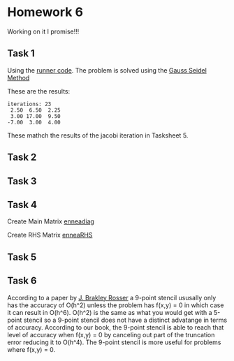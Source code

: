 # Homework 6

Working on it I promise!!!

## Task 1

Using the [runner code](https://github.com/clarissalabrum/math5620/blob/master/homework/hw6/Task1.java). The problem is solved using the 
[Gauss Seidel Method](https://github.com/clarissalabrum/math5620/blob/master/homework/hw6/gaussSeidel.md)

These are the results:

    iterations: 23
     2.50  6.50  2.25
     3.00 17.00  9.50
    -7.00  3.00  4.00
    
These mathch the results of the jacobi iteration in Tasksheet 5.

## Task 2

## Task 3

## Task 4

Create Main Matrix [enneadiag](https://github.com/clarissalabrum/math5620/blob/master/homework/hw6/enneadiag.md)

Create RHS Matrix [enneaRHS](https://github.com/clarissalabrum/math5620/blob/master/homework/hw6/enneaRHS.md)

## Task 5

## Task 6

According to a paper by [J. Brakley Rosser](https://pdf.sciencedirectassets.com/271503/1-s2.0-S0898122199X00010/1-s2.0-0898122175900358/main.pdf?X-Amz-Security-Token=IQoJb3JpZ2luX2VjEOn%2F%2F%2F%2F%2F%2F%2F%2F%2F%2FwEaCXVzLWVhc3QtMSJIMEYCIQDjcgywo6ciGFzNxX1ZvR9jVCjWii2Vl996llDG5yjkHAIhAObj8N5C5Qf2hms2t890ix92wZ3b3dWq4b%2BV6oF9x1F7Kr0DCPL%2F%2F%2F%2F%2F%2F%2F%2F%2F%2FwEQAxoMMDU5MDAzNTQ2ODY1IgxIcSyHQlSDHtQWRasqkQPcSt2nDYHCmLQSYvPwBoHCask8w3mFSntzET%2BPhKcUgA2Bc9bgmmxyJIPjIvv1Pwz0inmcULzN2wGj4fUa4Oog1%2F4Auw6fgAxHKL45w%2FeHhQcDNtF%2Bf1Hdd6GUVZXreO9wK8Dwg%2FW5b0h1NENkGUyt3XhTznK0RuKTM6yNbI0EWn%2FzAk7aBegEWZa2jYcQ4O3AJDXZKQIUqs12lKb0q9H3F4bhfvtwiDSO2ZbNcJfQVWvZkLv8%2FiZ31p9AEQqXqDNytp8Nq0HdA9VErkg%2FWnHYIq7sfWNpwTWoFDScq1X1fwUZnabet41UXhXxz8Ab6Yc09QE8JO8MIHH4a8dRf9JUJyvJMi7DgnGmiRy502ZYNv7gO%2BhRW%2BIoS1L3jcCOhvAjQQCbIHPSMpm9%2FuxlL4tLhJNdeLib7mcUfb2sIemXUwzzN3oiO6wgkcPvzUbWN0cTtjdO%2BJWuQUU%2BTptv%2BkL3X8WF93hK6Rfcc6X%2BijUYeW3QMusvgnUSCbji%2FN86iFr2NEeIdM8sIQZgj6Utjk0PSDCHqb30BTrqAYxG%2B47ndb7kG4UIndTqVB4TRBurtTthH95%2BrNGbGMfQv9rSEP0SpuhPxrvo%2FpiE6hCEGDC5IPAvo%2BbP7tReUCy7TNp0lhVlxn%2BPyZ8kBRpYot8uJd2GxqtBH2%2BqxXQsG%2BrqJKlsy9NbfyGpwJBWinV52IR%2BDnX64VH4mkBazSFCOaF3FrWZHdEgpaRdVjvPiKjV%2FiM8gzFuAuHKJ95TlV%2BCClCL7eb2TX5NsUCAQlV%2F0Bn1S%2FMJnvbb14DlhHbe3U0Hk6dIZkVZ1v%2BPV9iiPQsk7rZJdYgLvMzjRbzHPBBPFyw8HyU2xBVAvQ%3D%3D&X-Amz-Algorithm=AWS4-HMAC-SHA256&X-Amz-Date=20200409T174822Z&X-Amz-SignedHeaders=host&X-Amz-Expires=300&X-Amz-Credential=ASIAQ3PHCVTYTF7K7SQR%2F20200409%2Fus-east-1%2Fs3%2Faws4_request&X-Amz-Signature=affc32b4dfc52ff5ca4024951b71ca0e8bd6af9a495dfe1027984b8b44883939&hash=52e39cd06295811bd6aa5ca9cbc755b3f1667479b84aa709c69475be45dc7115&host=68042c943591013ac2b2430a89b270f6af2c76d8dfd086a07176afe7c76c2c61&pii=0898122175900358&tid=spdf-22b35d01-deb8-4b84-89b6-e9ae956774d8&sid=5bb27fbd5885f3437c4b4716e263b9af0da0gxrqa&type=client) a 9-point stencil ususally only has the accuracy of O(h^2) unless the problem has f(x,y) = 0 in which case it can result in O(h^6). O(h^2) is the same as what you would get with a 5-point stencil so a 9-point stencil does not have a distinct advatange in terms of accuracy. According to our book, the 9-point stencil is able to reach that level of accuracy when f(x,y) = 0 by canceling out part of the truncation error reducing it to O(h^4). The 9-point stencil is more useful for problems where f(x,y) = 0.
